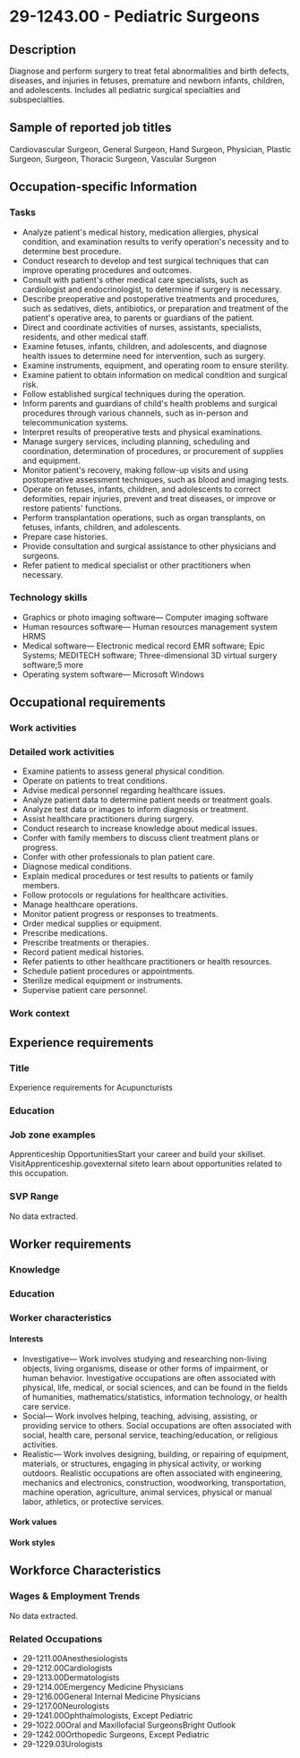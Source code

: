 # 29-1243.00 - Pediatric Surgeons

## Description
Diagnose and perform surgery to treat fetal abnormalities and birth defects, diseases, and injuries in fetuses, premature and newborn infants, children, and adolescents. Includes all pediatric surgical specialties and subspecialties.

## Sample of reported job titles
Cardiovascular Surgeon, General Surgeon, Hand Surgeon, Physician, Plastic Surgeon, Surgeon, Thoracic Surgeon, Vascular Surgeon

## Occupation-specific Information
### Tasks
- Analyze patient's medical history, medication allergies, physical condition, and examination results to verify operation's necessity and to determine best procedure.
- Conduct research to develop and test surgical techniques that can improve operating procedures and outcomes.
- Consult with patient's other medical care specialists, such as cardiologist and endocrinologist, to determine if surgery is necessary.
- Describe preoperative and postoperative treatments and procedures, such as sedatives, diets, antibiotics, or preparation and treatment of the patient's operative area, to parents or guardians of the patient.
- Direct and coordinate activities of nurses, assistants, specialists, residents, and other medical staff.
- Examine fetuses, infants, children, and adolescents, and diagnose health issues to determine need for intervention, such as surgery.
- Examine instruments, equipment, and operating room to ensure sterility.
- Examine patient to obtain information on medical condition and surgical risk.
- Follow established surgical techniques during the operation.
- Inform parents and guardians of child's health problems and surgical procedures through various channels, such as in-person and telecommunication systems.
- Interpret results of preoperative tests and physical examinations.
- Manage surgery services, including planning, scheduling and coordination, determination of procedures, or procurement of supplies and equipment.
- Monitor patient's recovery, making follow-up visits and using postoperative assessment techniques, such as blood and imaging tests.
- Operate on fetuses, infants, children, and adolescents to correct deformities, repair injuries, prevent and treat diseases, or improve or restore patients' functions.
- Perform transplantation operations, such as organ transplants, on fetuses, infants, children, and adolescents.
- Prepare case histories.
- Provide consultation and surgical assistance to other physicians and surgeons.
- Refer patient to medical specialist or other practitioners when necessary.

### Technology skills
- Graphics or photo imaging software— Computer imaging software
- Human resources software— Human resources management system HRMS
- Medical software— Electronic medical record EMR software; Epic Systems; MEDITECH software; Three-dimensional 3D virtual surgery software;5 more
- Operating system software— Microsoft Windows

## Occupational requirements
### Work activities


### Detailed work activities
- Examine patients to assess general physical condition.
- Operate on patients to treat conditions.
- Advise medical personnel regarding healthcare issues.
- Analyze patient data to determine patient needs or treatment goals.
- Analyze test data or images to inform diagnosis or treatment.
- Assist healthcare practitioners during surgery.
- Conduct research to increase knowledge about medical issues.
- Confer with family members to discuss client treatment plans or progress.
- Confer with other professionals to plan patient care.
- Diagnose medical conditions.
- Explain medical procedures or test results to patients or family members.
- Follow protocols or regulations for healthcare activities.
- Manage healthcare operations.
- Monitor patient progress or responses to treatments.
- Order medical supplies or equipment.
- Prescribe medications.
- Prescribe treatments or therapies.
- Record patient medical histories.
- Refer patients to other healthcare practitioners or health resources.
- Schedule patient procedures or appointments.
- Sterilize medical equipment or instruments.
- Supervise patient care personnel.

### Work context


## Experience requirements
### Title
Experience requirements for Acupuncturists

### Education


### Job zone examples
Apprenticeship OpportunitiesStart your career and build your skillset. VisitApprenticeship.govexternal siteto learn about opportunities related to this occupation.

### SVP Range
No data extracted.

## Worker requirements
### Knowledge


### Education


### Worker characteristics
#### Interests
- Investigative— Work involves studying and researching non-living objects, living organisms, disease or other forms of impairment, or human behavior. Investigative occupations are often associated with physical, life, medical, or social sciences, and can be found in the fields of humanities, mathematics/statistics, information technology, or health care service.
- Social— Work involves helping, teaching, advising, assisting, or providing service to others. Social occupations are often associated with social, health care, personal service, teaching/education, or religious activities.
- Realistic— Work involves designing, building, or repairing of equipment, materials, or structures, engaging in physical activity, or working outdoors. Realistic occupations are often associated with engineering, mechanics and electronics, construction, woodworking, transportation, machine operation, agriculture, animal services, physical or manual labor, athletics, or protective services.

#### Work values


#### Work styles


## Workforce Characteristics
### Wages & Employment Trends
No data extracted.

### Related Occupations
- 29-1211.00Anesthesiologists
- 29-1212.00Cardiologists
- 29-1213.00Dermatologists
- 29-1214.00Emergency Medicine Physicians
- 29-1216.00General Internal Medicine Physicians
- 29-1217.00Neurologists
- 29-1241.00Ophthalmologists, Except Pediatric
- 29-1022.00Oral and Maxillofacial SurgeonsBright Outlook
- 29-1242.00Orthopedic Surgeons, Except Pediatric
- 29-1229.03Urologists